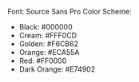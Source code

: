 Font: Source Sans Pro
Color Scheme: 
- Black: #000000
- Cream: #FFF0CD
- Golden: #F6CB62
- Orange: #ECA55A
- Red: #FF0000
- Dark Orange: #E74902